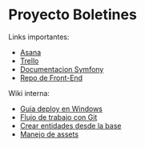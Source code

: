 # Proyecto Boletines

Links importantes:
- [Asana](https://app.asana.com)
- [Trello](https://trello.com/b/dwncOdSd/boletines)
- [Documentacion Symfony](http://symfony.com/doc/current/index.html)
- [Repo de Front-End](https://github.com/Gunigugu/Communitas)

Wiki interna:
- [Guia deploy en Windows](https://github.com/nlattessi/boletin-electronico/wiki/Guia-deploy-en-Windows)
- [Flujo de trabajo con Git](https://github.com/nlattessi/boletin-electronico/wiki/Flujo-de-trabajo-con-Git)
- [Crear entidades desde la base](https://github.com/nlattessi/boletin-electronico/wiki/Crear-entidades-en-Symfony-desde-la-base-de-datos)
- [Manejo de assets](https://github.com/nlattessi/boletin-electronico/wiki/Manejo-de-assets)

